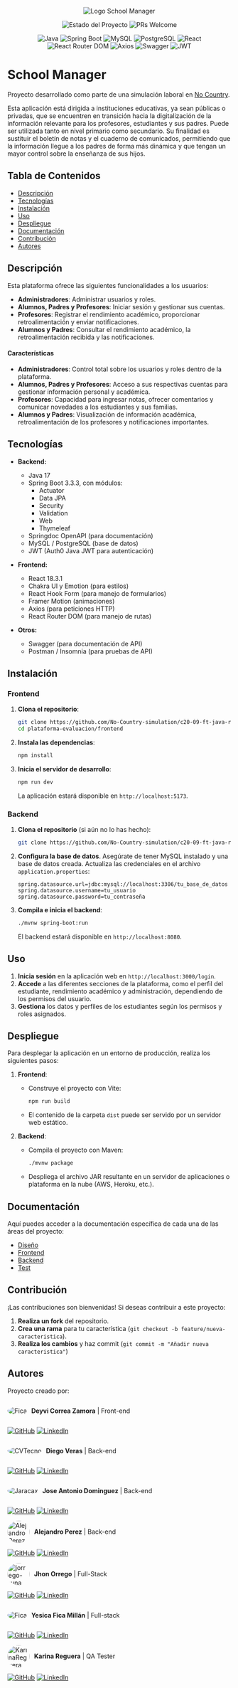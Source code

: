 <p align="center">
  <img src="./FrontEnd/design/img/logoSchoolManager.webp" alt="Logo School Manager"/>
</p>

<div align="center">

![Estado del Proyecto](https://img.shields.io/badge/Estado-Terminado-green)
![PRs Welcome](https://img.shields.io/badge/PRs-welcome-green)
<br>

![Java](https://img.shields.io/badge/Java-007396?logo=java&logoColor=white&color=007396)
![Spring Boot](https://img.shields.io/badge/Spring--Boot-6DB33F?logo=spring-boot&logoColor=white&color=6DB33F)
![MySQL](https://img.shields.io/badge/MySQL-4479A1?logo=mysql&logoColor=white&color=4479A1)
![PostgreSQL](https://img.shields.io/badge/PostgreSQL-336791?logo=postgresql&logoColor=white&color=336791)
![React](https://img.shields.io/badge/React-20232A?logo=react&logoColor=61DAFB&color=61DAFB)
![React Router DOM](https://img.shields.io/badge/React--Router--DOM-CA4245?logo=react-router&logoColor=white&color=CA4245)
![Axios](https://img.shields.io/badge/Axios-5A29E4?logo=axios&logoColor=white&color=5A29E4)
![Swagger](https://img.shields.io/badge/Swagger-85EA2D?logo=swagger&logoColor=black&color=85EA2D)
![JWT](https://img.shields.io/badge/JWT-black?logo=json-web-tokens&logoColor=white&color=black)

</div>

# School Manager

Proyecto desarrollado como parte de una simulación laboral en [No Country](https://www.nocountry.tech/simulacion-laboral).

Esta aplicación está dirigida a instituciones educativas, ya sean públicas o privadas, que se encuentren en transición hacia la digitalización de la información relevante para los profesores, estudiantes y sus padres. Puede ser utilizada tanto en nivel primario como secundario. Su finalidad es sustituir el boletín de notas y el cuaderno de comunicados, permitiendo que la información llegue a los padres de forma más dinámica y que tengan un mayor control sobre la enseñanza de sus hijos.


## Tabla de Contenidos

- [Descripción](#descripción)
- [Tecnologías](#tecnologías)
- [Instalación](#instalación)
- [Uso](#uso)
- [Despliegue](#despliegue)
- [Documentación](#documentación)
- [Contribución](#contribución)
- [Autores](#autores)

## Descripción

Esta plataforma ofrece las siguientes funcionalidades a los usuarios:

- **Administradores**: Administrar usuarios y roles.
- **Alumnos, Padres y Profesores**: Iniciar sesión y gestionar sus cuentas.
- **Profesores**: Registrar el rendimiento académico, proporcionar retroalimentación y enviar notificaciones.
- **Alumnos y Padres**: Consultar el rendimiento académico, la retroalimentación recibida y las notificaciones.

#### Características

- **Administradores**: Control total sobre los usuarios y roles dentro de la plataforma.
- **Alumnos, Padres y Profesores**: Acceso a sus respectivas cuentas para gestionar información personal y académica.
- **Profesores**: Capacidad para ingresar notas, ofrecer comentarios y comunicar novedades a los estudiantes y sus familias.
- **Alumnos y Padres**: Visualización de información académica, retroalimentación de los profesores y notificaciones importantes.

## Tecnologías

- **Backend:**
  - Java 17
  - Spring Boot 3.3.3, con módulos:
    - Actuator
    - Data JPA
    - Security
    - Validation
    - Web
    - Thymeleaf
  - Springdoc OpenAPI (para documentación)
  - MySQL / PostgreSQL (base de datos)
  - JWT (Auth0 Java JWT para autenticación)

- **Frontend:**
  - React 18.3.1
  - Chakra UI y Emotion (para estilos) 
  - React Hook Form (para manejo de formularios)
  - Framer Motion (animaciones)
  - Axios (para peticiones HTTP)
  - React Router DOM (para manejo de rutas)

- **Otros:**
  - Swagger (para documentación de API)
  - Postman / Insomnia (para pruebas de API)

## Instalación

### Frontend

1. **Clona el repositorio**:

    ```bash
    git clone https://github.com/No-Country-simulation/c20-09-ft-java-react/FrontEnd
    cd plataforma-evaluacion/frontend
    ```

2. **Instala las dependencias**:

    ```bash
    npm install
    ```

3. **Inicia el servidor de desarrollo**:

    ```bash
    npm run dev
    ```

    La aplicación estará disponible en `http://localhost:5173`.

### Backend

1. **Clona el repositorio** (si aún no lo has hecho):

    ```bash
    git clone https://github.com/No-Country-simulation/c20-09-ft-java-react/BackEnd
    ```

2. **Configura la base de datos**. Asegúrate de tener MySQL instalado y una base de datos creada. Actualiza las credenciales en el archivo `application.properties`:

    ```properties
    spring.datasource.url=jdbc:mysql://localhost:3306/tu_base_de_datos
    spring.datasource.username=tu_usuario
    spring.datasource.password=tu_contraseña
    ```

3. **Compila e inicia el backend**:

    ```bash
    ./mvnw spring-boot:run
    ```

    El backend estará disponible en `http://localhost:8080`.

## Uso

1. **Inicia sesión** en la aplicación web en `http://localhost:3000/login`.
2. **Accede** a las diferentes secciones de la plataforma, como el perfil del estudiante, rendimiento académico y administración, dependiendo de los permisos del usuario.
3. **Gestiona** los datos y perfiles de los estudiantes según los permisos y roles asignados.

## Despliegue

Para desplegar la aplicación en un entorno de producción, realiza los siguientes pasos:

1. **Frontend**:
    - Construye el proyecto con Vite:

        ```bash
        npm run build
        ```

    - El contenido de la carpeta `dist` puede ser servido por un servidor web estático.

2. **Backend**:
    - Compila el proyecto con Maven:

        ```bash
        ./mvnw package
        ```

    - Despliega el archivo JAR resultante en un servidor de aplicaciones o plataforma en la nube (AWS, Heroku, etc.).

## Documentación

Aquí puedes acceder a la documentación específica de cada una de las áreas del proyecto:

- [Diseño](./FrontEnd/design/README.md)
- [Frontend](./FrontEnd/README.md)
- [Backend](https://github.com/No-Country-simulation/c20-09-ft-java-react/blob/develop/BackEnd/No-Country-simulation/README.md)
- [Test](./Test/README.md)

## Contribución

¡Las contribuciones son bienvenidas! Si deseas contribuir a este proyecto:

1. **Realiza un fork** del repositorio.
2. **Crea una rama** para tu característica (`git checkout -b feature/nueva-caracteristica`).
3. **Realiza los cambios** y haz commit (`git commit -m "Añadir nueva caracteristica"`)

## Autores

Proyecto creado por:

<div style="display: flex; align-items: center;">
    <img src="https://github.com/DeyviCZ.png?size=50" alt="Fica" style="border-radius: 50%; margin-right: 10px;">
    <p>
      <strong>Deyvi Correa Zamora</strong> | Front-end
    </p>
</div>

[![GitHub](https://img.shields.io/badge/GitHub-DeyviCZ-blue)](https://github.com/DeyviCZ)
[![LinkedIn](https://img.shields.io/badge/LinkedIn-Deyvi_Correa_Zamora-blue)](https://www.linkedin.com/in/deyvi-correa-zamora/)

<div style="display: flex; align-items: center;">
    <img src="https://github.com/DVTecno.png?size=50" alt="CVTecno" style="border-radius: 50%; margin-right: 10px;">
    <p>
      <strong>Diego Veras</strong> | Back-end
    </p>
</div>

[![GitHub](https://img.shields.io/badge/GitHub-DVTecno-blue)](https://github.com/DVTecno)
[![LinkedIn](https://img.shields.io/badge/LinkedIn-Diego_Cristian_Alfredo_Veras-blue)](https://www.linkedin.com/in/diego-cristian-alfredo-v-54b459249/)

<div style="display: flex; align-items: center;">
    <img src="https://github.com/Jaracax.png?size=50" alt="Jaracax" style="border-radius: 50%; margin-right: 10px;">
    <p>
      <strong>Jose Antonio Dominguez</strong> | Back-end
    </p>
</div>

[![GitHub](https://img.shields.io/badge/GitHub-Jaracax-blue)](https://github.com/Jaracax)
[![LinkedIn](https://img.shields.io/badge/LinkedIn-Jose_Antonio_Dominguez-blue)](https://www.linkedin.com/in/josedominguez99/)

<div style="display: flex; align-items: center;">
    <img src="https://github.com/AlejandroPerez24.png?size=50" alt="AlejandroPerez" style="border-radius: 50%; margin-right: 10px; width: 50px; height: 50px;">
    <p>
        <strong>Alejandro Perez</strong> | Back-end
    </p>
</div>

[![GitHub](https://img.shields.io/badge/GitHub-AlejandroPerez24-blue)](https://github.com/AlejandroPerez24)
[![LinkedIn](https://img.shields.io/badge/LinkedIn-Alejandro_P.-blue)](https://www.linkedin.com/in/alejandroqperez/)

<div style="display: flex; align-items: center;">
    <img src="https://github.com/jhonOrr.png?size=50" alt="jorrego-runa" style="border-radius: 50%; margin-right: 10px; width: 50px; height: 50px;">
    <p>
        <strong>Jhon Orrego</strong> | Full-Stack
    </p>
</div>


[![GitHub](https://img.shields.io/badge/GitHub-JhonOrr-blue)](https://github.com/jhonOrr)
[![LinkedIn](https://img.shields.io/badge/LinkedIn-Jhon_Orrego-blue)](https://www.linkedin.com/in/jhon-orrego-jesus/)

<div style="display: flex; align-items: center;">
    <img src="https://github.com/Fica-Millan.png?size=50" alt="Fica" style="border-radius: 50%; margin-right: 10px;">
    <p>
      <strong>Yesica Fica Millán</strong> | Full-stack
    </p>
</div>

[![GitHub](https://img.shields.io/badge/GitHub-Fica_Millan-blue)](https://github.com/Fica-Millan)
[![LinkedIn](https://img.shields.io/badge/LinkedIn-Yesica_Fica_Millan-blue)](https://www.linkedin.com/in/yesica-fica-millan/)

<div style="display: flex; align-items: center;">
    <img src="https://github.com/KarinaReguera.png?size=50" alt="KarinaReguera" style="border-radius: 50%; margin-right: 10px; width: 50px; height: 50px;">
    <p>
      <strong>Karina Reguera</strong> | QA Tester
    </p>
</div>

[![GitHub](https://img.shields.io/badge/GitHub-KarinaReguera-blue)](https://github.com/KarinaReguera)
[![LinkedIn](https://img.shields.io/badge/LinkedIn-Karina_Reguera-blue)](https://www.linkedin.com/in/karina-reguera/)
